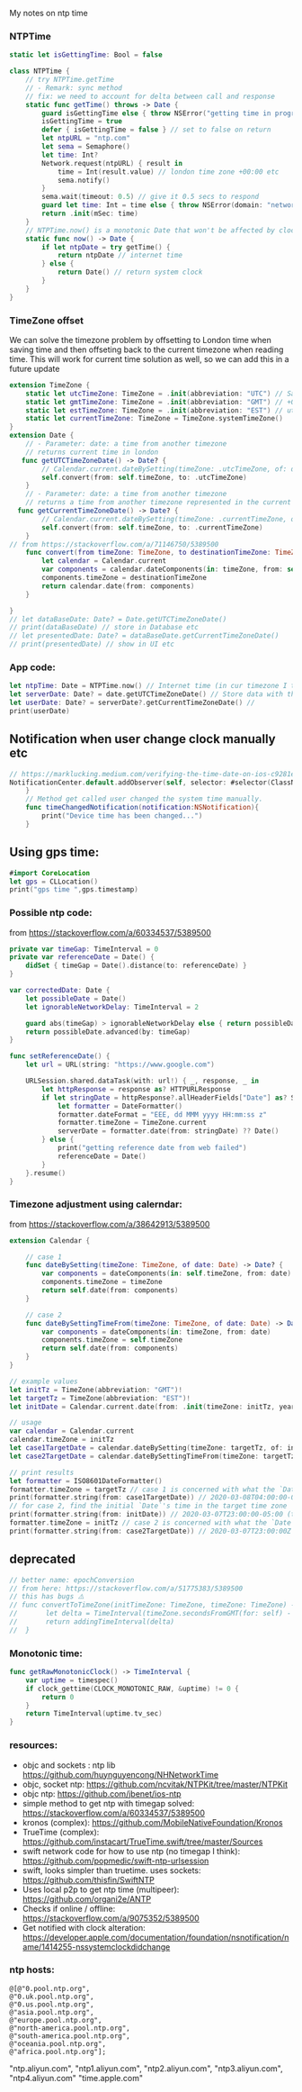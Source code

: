 My notes on ntp time <!--more-->

### NTPTime
```swift
static let isGettingTime: Bool = false

class NTPTime {
	// try NTPTime.getTime
	// - Remark: sync method
	// fix: we need to account for delta between call and response
	static func getTime() throws -> Date {
		guard isGettingTime else { throw NSError("getting time in progress") }
		isGettingTime = true
		defer { isGettingTime = false } // set to false on return
		let ntpURL = "ntp.com"
		let sema = Semaphore()
		let time: Int?
		Network.request(ntpURL) { result in
			time = Int(result.value) // london time zone +00:00 etc
			sema.notify()
		}
		sema.wait(timeout: 0.5) // give it 0.5 secs to respond
		guard let time: Int = time else { throw NSError(domain: "network unavailable", code: 0) }
		return .init(mSec: time)
	}
	// NTPTime.now() is a monotonic Date that won't be affected by clock changes.
	static func now() -> Date {
		if let ntpDate = try getTime() {
			return ntpDate // internet time
		} else {
			return Date() // return system clock
		}
	}
}
```

### TimeZone offset
We can solve the timezone problem by offsetting to London time when saving time and then offseting back to the current timezone when reading time. This will work for current time solution as well, so we can add this in a future update

```swift
extension TimeZone {
	static let utcTimeZone: TimeZone = .init(abbreviation: "UTC") // Same as GMT, the successor
	static let gmtTimeZone: TimeZone = .init(abbreviation: "GMT") // +0000
	static let estTimeZone: TimeZone = .init(abbreviation: "EST") // utc -5 nyc time
	static let currentTimeZone: TimeZone = TimeZone.systemTimeZone()
}
extension Date {
	// - Parameter: date: a time from another timezone
	// returns current time in london
   func getUTCTimeZoneDate() -> Date? {
		// Calendar.current.dateBySetting(timeZone: .utcTimeZone, of: date)
		self.convert(from: self.timeZone, to: .utcTimeZone)
	}
	// - Parameter: date: a time from another timezone
	// returns a time from another timezone represented in the current timezone
  func getCurrentTimeZoneDate() -> Date? {
		// Calendar.current.dateBySetting(timeZone: .currentTimeZone, of: date)
		self.convert(from: self.timeZone, to: .currentTimeZone)
	}
// from https://stackoverflow.com/a/71146750/5389500
    func convert(from timeZone: TimeZone, to destinationTimeZone: TimeZone) -> Date? {
        let calendar = Calendar.current
        var components = calendar.dateComponents(in: timeZone, from: self)
        components.timeZone = destinationTimeZone
        return calendar.date(from: components)
    }

}
// let dataBaseDate: Date? = Date.getUTCTimeZoneDate()
// print(dataBaseDate) // store in Database etc
// let presentedDate: Date? = dataBaseDate.getCurrentTimeZoneDate()
// print(presentedDate) // show in UI etc
```

### App code:

```swift
let ntpTime: Date = NTPTime.now() // Internet time (in cur timezone I think or?)
let serverDate: Date? = date.getUTCTimeZoneDate() // Store data with this date
let userDate: Date? = serverDate?.getCurrentTimeZoneDate() //
print(userDate)
```

## Notification when user change clock manually etc
```swift
// https://marklucking.medium.com/verifying-the-time-date-on-ios-c9281ed251fb
NotificationCenter.default.addObserver(self, selector: #selector(ClassName.timeChangedNotification), name: NSNotification.Name.NSSystemClockDidChange, object: nil)
    }
    // Method get called user changed the system time manually.
    func timeChangedNotification(notification:NSNotification){
        print("Device time has been changed...")
    }

```

## Using gps time:

```swift
#import CoreLocation
let gps = CLLocation()
print("gps time ",gps.timestamp)
```

### Possible ntp code:
from https://stackoverflow.com/a/60334537/5389500
```swift
private var timeGap: TimeInterval = 0
private var referenceDate = Date() {
    didSet { timeGap = Date().distance(to: referenceDate) }
}

var correctedDate: Date {
    let possibleDate = Date()
    let ignorableNetworkDelay: TimeInterval = 2

    guard abs(timeGap) > ignorableNetworkDelay else { return possibleDate }
    return possibleDate.advanced(by: timeGap)
}

func setReferenceDate() {
    let url = URL(string: "https://www.google.com")

    URLSession.shared.dataTask(with: url!) { _, response, _ in
        let httpResponse = response as? HTTPURLResponse
        if let stringDate = httpResponse?.allHeaderFields["Date"] as? String {
            let formatter = DateFormatter()
            formatter.dateFormat = "EEE, dd MMM yyyy HH:mm:ss z"
            formatter.timeZone = TimeZone.current
            serverDate = formatter.date(from: stringDate) ?? Date()
        } else {
            print("getting reference date from web failed")
            referenceDate = Date()
        }
    }.resume()
}
```

### Timezone adjustment using calerndar:
from https://stackoverflow.com/a/38642913/5389500
```swift
extension Calendar {

    // case 1
    func dateBySetting(timeZone: TimeZone, of date: Date) -> Date? {
        var components = dateComponents(in: self.timeZone, from: date)
        components.timeZone = timeZone
        return self.date(from: components)
    }

    // case 2
    func dateBySettingTimeFrom(timeZone: TimeZone, of date: Date) -> Date? {
        var components = dateComponents(in: timeZone, from: date)
        components.timeZone = self.timeZone
        return self.date(from: components)
    }
}

// example values
let initTz = TimeZone(abbreviation: "GMT")!
let targetTz = TimeZone(abbreviation: "EST")!
let initDate = Calendar.current.date(from: .init(timeZone: initTz, year: 2020, month: 3, day: 8, hour: 4))!

// usage
var calendar = Calendar.current
calendar.timeZone = initTz
let case1TargetDate = calendar.dateBySetting(timeZone: targetTz, of: initDate)!
let case2TargetDate = calendar.dateBySettingTimeFrom(timeZone: targetTz, of: initDate)!

// print results
let formatter = ISO8601DateFormatter()
formatter.timeZone = targetTz // case 1 is concerned with what the `Date` looks like in the target time zone
print(formatter.string(from: case1TargetDate)) // 2020-03-08T04:00:00-04:00
// for case 2, find the initial `Date`'s time in the target time zone
print(formatter.string(from: initDate)) // 2020-03-07T23:00:00-05:00 (the target date should have this same time)
formatter.timeZone = initTz // case 2 is concerned with what the `Date` looks like in the initial time zone
print(formatter.string(from: case2TargetDate)) // 2020-03-07T23:00:00Z
```

## deprecated
```swift
// better name: epochConversion
// from here: https://stackoverflow.com/a/51775383/5389500
// this has bugs ⚠️️
// func convertToTimeZone(initTimeZone: TimeZone, timeZone: TimeZone) -> Date {
//       let delta = TimeInterval(timeZone.secondsFromGMT(for: self) - initTimeZone.secondsFromGMT(for: self))
//       return addingTimeInterval(delta)
//  }

```

### Monotonic time:
```swift
func getRawMonotonicClock() -> TimeInterval {
    var uptime = timespec()
    if clock_gettime(CLOCK_MONOTONIC_RAW, &uptime) != 0 {
        return 0
    }
    return TimeInterval(uptime.tv_sec)
}
```

### resources:
- objc and sockets : ntp lib https://github.com/huynguyencong/NHNetworkTime
- objc, socket ntp: https://github.com/ncvitak/NTPKit/tree/master/NTPKit
- objc ntp: https://github.com/jbenet/ios-ntp
- simple method to get ntp with timegap solved: https://stackoverflow.com/a/60334537/5389500
- kronos (complex): https://github.com/MobileNativeFoundation/Kronos
- TrueTime (complex): https://github.com/instacart/TrueTime.swift/tree/master/Sources
- swift network code for how to use ntp (no timegap I think): https://github.com/popmedic/swift-ntp-urlsession
- swift, looks simpler than truetime. uses sockets: https://github.com/thisfin/SwiftNTP
- Uses local p2p to get ntp time (multipeer): https://github.com/organi2e/ANTP
- Checks if online / offline: https://stackoverflow.com/a/9075352/5389500
- Get notified with clock alteration: https://developer.apple.com/documentation/foundation/nsnotification/name/1414255-nssystemclockdidchange

### ntp hosts:

```
@[@"0.pool.ntp.org",
@"0.uk.pool.ntp.org",
@"0.us.pool.ntp.org",
@"asia.pool.ntp.org",
@"europe.pool.ntp.org",
@"north-america.pool.ntp.org",
@"south-america.pool.ntp.org",
@"oceania.pool.ntp.org",
@"africa.pool.ntp.org"];
```

"ntp.aliyun.com", "ntp1.aliyun.com", "ntp2.aliyun.com", "ntp3.aliyun.com", "ntp4.aliyun.com"
"time.apple.com"

